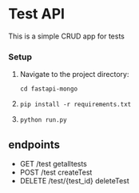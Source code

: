 # Test API

This is a simple CRUD app for tests

### Setup
1. Navigate to the project directory:
   ```
   cd fastapi-mongo
   ```
2. ```
   pip install -r requirements.txt
   ```
3. ```
   python run.py
   ```

## endpoints

- GET /test getalltests
- POST /test createTest
- DELETE /test/{test_id} deleteTest